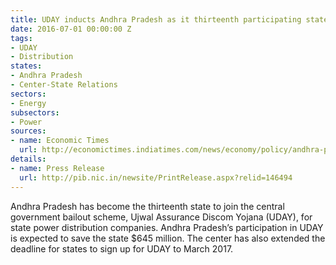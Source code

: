 ```yaml
---
title: UDAY inducts Andhra Pradesh as it thirteenth participating state
date: 2016-07-01 00:00:00 Z
tags:
- UDAY
- Distribution
states:
- Andhra Pradesh
- Center-State Relations
sectors:
- Energy
subsectors:
- Power
sources:
- name: Economic Times
  url: http://economictimes.indiatimes.com/news/economy/policy/andhra-pradesh-joins-uday-to-derive-rs-4400-crore-benefits/articleshow/52907682.cms
details:
- name: Press Release
  url: http://pib.nic.in/newsite/PrintRelease.aspx?relid=146494
---
```


Andhra Pradesh has become the thirteenth state to join the central government bailout scheme, Ujwal Assurance Discom Yojana (UDAY), for state power distribution companies. Andhra Pradesh’s participation in UDAY is expected to save the state $645 million. The center has also extended the deadline for states to sign up for UDAY to March 2017.

